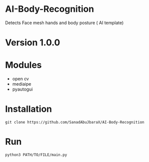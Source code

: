 # AI-Body-Recognition
Detects Face mesh hands and body posture ( AI template)
# Version 1.0.0
# Modules 
- open cv
- mediaipe
- pyautogui
# Installation
``` git clone https://github.com/SanadAbuJbaraX/AI-Body-Recognition ```
# Run
``` python3 PATH/TO/FILE/main.py ```
